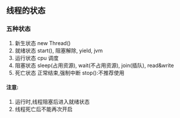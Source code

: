 ## 线程的状态

### 五种状态

1. 新生状态 new Thread()
2. 就绪状态 start(), 阻塞解除, yield, jvm
3. 运行状态 cpu 调度
4. 阻塞状态 sleep(占用资源), wait(不占用资源), join(插队), read&write
5. 死亡状态 正常结束,强制中断 stop():不推荐使用

#### 注意:

1. 运行时,线程阻塞后进入就绪状态
2. 线程死亡后不能再次开启

